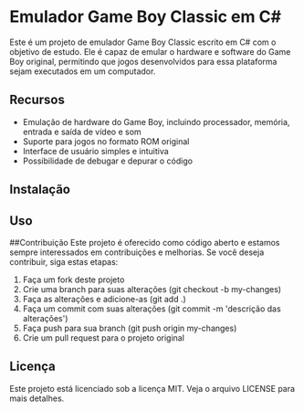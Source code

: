 ﻿# Emulador Game Boy Classic em C#
Este é um projeto de emulador Game Boy Classic escrito em C# com o objetivo de estudo. Ele é capaz de emular o hardware e software do Game Boy original, permitindo que jogos desenvolvidos para essa plataforma sejam executados em um computador.

## Recursos
- Emulação de hardware do Game Boy, incluindo processador, memória, entrada e saída de vídeo e som
- Suporte para jogos no formato ROM original
- Interface de usuário simples e intuitiva
- Possibilidade de debugar e depurar o código

## Instalação


## Uso


##Contribuição
Este projeto é oferecido como código aberto e estamos sempre interessados em contribuições e melhorias. Se você deseja contribuir, siga estas etapas:

1. Faça um fork deste projeto
2. Crie uma branch para suas alterações (git checkout -b my-changes)
3. Faça as alterações e adicione-as (git add .)
4. Faça um commit com suas alterações (git commit -m 'descrição das alterações')
5. Faça push para sua branch (git push origin my-changes)
6. Crie um pull request para o projeto original

## Licença
Este projeto está licenciado sob a licença MIT. Veja o arquivo LICENSE para mais detalhes.